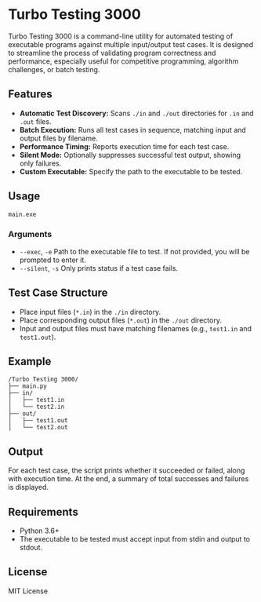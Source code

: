 # Turbo Testing 3000

Turbo Testing 3000 is a command-line utility for automated testing of executable programs against multiple input/output test cases. It is designed to streamline the process of validating program correctness and performance, especially useful for competitive programming, algorithm challenges, or batch testing.

## Features

- **Automatic Test Discovery:** Scans `./in` and `./out` directories for `.in` and `.out` files.
- **Batch Execution:** Runs all test cases in sequence, matching input and output files by filename.
- **Performance Timing:** Reports execution time for each test case.
- **Silent Mode:** Optionally suppresses successful test output, showing only failures.
- **Custom Executable:** Specify the path to the executable to be tested.

## Usage

```sh
main.exe
```

### Arguments

- `--exec`, `-e`
  Path to the executable file to test. If not provided, you will be prompted to enter it.
- `--silent`, `-s`
  Only prints status if a test case fails.

## Test Case Structure

- Place input files (`*.in`) in the `./in` directory.
- Place corresponding output files (`*.out`) in the `./out` directory.
- Input and output files must have matching filenames (e.g., `test1.in` and `test1.out`).

## Example

```
/Turbo Testing 3000/
├── main.py
├── in/
│   ├── test1.in
│   └── test2.in
├── out/
│   ├── test1.out
│   └── test2.out
```

## Output

For each test case, the script prints whether it succeeded or failed, along with execution time. At the end, a summary of total successes and failures is displayed.

## Requirements

- Python 3.6+
- The executable to be tested must accept input from stdin and output to stdout.

## License

MIT License

